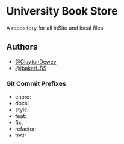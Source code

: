 # University Book Store

A repository for all inSite and local files.

## Authors

- [@ClaytonDewey](https://www.github.com/ClaytonDewey)
- [@jbakerUBS](https://github.com/jbakerUBS)

### Git Commit Prefixes

- chore:
- docs:
- style:
- feat:
- fix:
- refactor:
- test:
